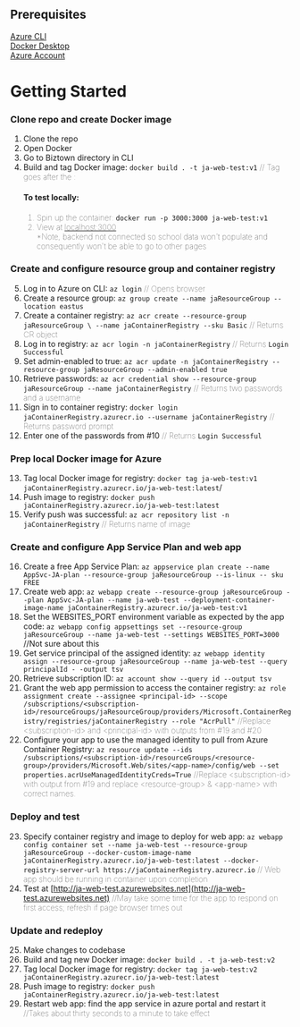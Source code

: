 ## Prerequisites

[Azure CLI](https://docs.microsoft.com/en-us/cli/azure/install-azure-cli)\
[Docker Desktop](https://www.docker.com/products/docker-desktop)\
[Azure Account](https://azure.microsoft.com/en-us/overview/)

# Getting Started

### Clone repo and create Docker image

1. Clone the repo
2. Open Docker
3. Go to Biztown directory in CLI
4. Build and tag Docker image: `docker build . -t ja-web-test:v1` <span style="font-weight: lighter">// Tag goes after the :<span>
   #### To test locally:
   1. Spin up the container: `docker run -p 3000:3000 ja-web-test:v1`
   2. View at [localhost:3000](http://localhost:3000/)  
      \*Note, backend not connected so school data won't populate and consequently won't be able to go to other pages

### Create and configure resource group and container registry

5. Log in to Azure on CLI: `az login` <span style="font-weight: lighter">// Opens browser</span>
6. Create a resource group: `az group create --name jaResourceGroup --location eastus`
7. Create a container registry: `az acr create --resource-group jaResourceGroup \ --name jaContainerRegistry --sku Basic` <span style="font-weight: lighter">// Returns CR object</span>
8. Log in to registry: `az acr login -n jaContainerRegistry` <span style="font-weight: lighter">// Returns `Login Successful`</span>
9. Set admin-enabled to true: `az acr update -n jaContainerRegistry --resource-group jaResourceGroup --admin-enabled true`
10. Retrieve passwords: `az acr credential show --resource-group jaResourceGroup --name jaContainerRegistry` <span style="font-weight: lighter">// Returns two passwords and a username</span>
11. Sign in to container registry: `docker login jaContainerRegistry.azurecr.io --username jaContainerRegistry` <span style="font-weight: lighter">// Returns password prompt</span>
12. Enter one of the passwords from \#10 <span style="font-weight: lighter">// Returns `Login Successful`</span>

### Prep local Docker image for Azure

13. Tag local Docker image for registry: `docker tag ja-web-test:v1 jaContainerRegistry.azurecr.io/ja-web-test:latest`/
14. Push image to registry: `docker push jaContainerRegistry.azurecr.io/ja-web-test:latest`
15. Verify push was successful: `az acr repository list -n jaContainerRegistry` <span style="font-weight: lighter">// Returns name of image</span>

### Create and configure App Service Plan and web app

16. Create a free App Service Plan: `az appservice plan create --name AppSvc-JA-plan --resource-group jaResourceGroup --is-linux -- sku FREE`
17. Create web app: `az webapp create --resource-group jaResourceGroup --plan AppSvc-JA-plan --name ja-web-test --deployment-container-image-name jaContainerRegistry.azurecr.io/ja-web-test:v1`
18. Set the WEBSITES_PORT environment variable as expected by the app code: `az webapp config appsettings set --resource-group jaResourceGroup --name ja-web-test --settings WEBSITES_PORT=3000` //Not sure about this
19. Get service principal of the assigned identity: `az webapp identity assign --resource-group jaResourceGroup --name ja-web-test --query principalId - -output tsv`
20. Retrieve subscription ID: `az account show --query id --output tsv`
21. Grant the web app permission to access the container registry: `az role assignment create --assignee <principal-id> --scope /subscriptions/<subscription-id>/resourceGroups/jaResourceGroup/providers/Microsoft.ContainerRegistry/registries/jaContainerRegistry --role "AcrPull"` <span style="font-weight: lighter">//Replace \<subscription-id\> and \<principal-id\> with outputs from \#19 and \#20</span>
22. Configure your app to use the managed identity to pull from Azure Container Registry: `az resource update --ids /subscriptions/<subscription-id>/resourceGroups/<resource-group>/providers/Microsoft.Web/sites/<app-name>/config/web --set properties.acrUseManagedIdentityCreds=True` <span style="font-weight: lighter">//Replace \<subscription-id\> with output from \#19 and replace \<resource-group> & \<app-name> with correct names.</span>

### Deploy and test

23. Specify container registry and image to deploy for web app: `az webapp config container set --name ja-web-test --resource-group jaResourceGroup --docker-custom-image-name jaContainerRegistry.azurecr.io/ja-web-test:latest --docker-registry-server-url https://jaContainerRegistry.azurecr.io` <span style="font-weight: lighter">// Web app should be running in container upon completion</span>
24. Test at [http://ja-web-test.azurewebsites.net](http://ja-web-test.azurewebsites.net) <span style="font-weight: lighter">//May take some time for the app to respond on first access; refresh if page browser times out</span>

### Update and redeploy
   
25. Make changes to codebase
26. Build and tag new Docker image: `docker build . -t ja-web-test:v2`
27. Tag local Docker image for registry: `docker tag ja-web-test:v2 jaContainerRegistry.azurecr.io/ja-web-test:latest`
28. Push image to registry: `docker push jaContainerRegistry.azurecr.io/ja-web-test:latest`
29. Restart web app: find the app service in azure portal and restart it <span style="font-weight: lighter">//Takes about thirty seconds to a minute to take effect</span>
<!-- To get Tenant-ID, run: `az account show` <span style="font-weight: lighter">// Copy returned 'homeTenantId' prop</span> -->
